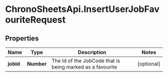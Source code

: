 # ChronoSheetsApi.InsertUserJobFavouriteRequest

## Properties

Name | Type | Description | Notes
------------ | ------------- | ------------- | -------------
**jobId** | **Number** | The Id of the JobCode that is being marked as a favourite | [optional] 


